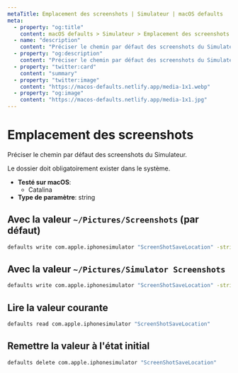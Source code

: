 ```yaml
---
metaTitle: Emplacement des screenshots | Simulateur | macOS defaults
meta:
  - property: "og:title"
    content: macOS defaults > Simulateur > Emplacement des screenshots
  - name: "description"
    content: "Préciser le chemin par défaut des screenshots du Simulateur.\n\nLe dossier doit obligatoirement exister dans le système.\n"
  - property: "og:description"
    content: "Préciser le chemin par défaut des screenshots du Simulateur.\n\nLe dossier doit obligatoirement exister dans le système.\n"
  - property: "twitter:card"
    content: "summary"
  - property: "twitter:image"
    content: "https://macos-defaults.netlify.app/media-1x1.webp"
  - property: "og:image"
    content: "https://macos-defaults.netlify.app/media-1x1.jpg"
---
```

# Emplacement des screenshots

Préciser le chemin par défaut des screenshots du Simulateur.

Le dossier doit obligatoirement exister dans le système.


<!-- break lists -->

- **Testé sur macOS**:
  * Catalina
- **Type de paramètre**: string

## Avec la valeur `~/Pictures/Screenshots` (par défaut)

```bash
defaults write com.apple.iphonesimulator "ScreenShotSaveLocation" -string "~/Pictures/Screenshots" 
```

## Avec la valeur `~/Pictures/Simulator Screenshots`

```bash
defaults write com.apple.iphonesimulator "ScreenShotSaveLocation" -string "~/Pictures/Simulator Screenshots" 
```

## Lire la valeur courante
```bash
defaults read com.apple.iphonesimulator "ScreenShotSaveLocation"
```

## Remettre la valeur à l'état initial
```bash
defaults delete com.apple.iphonesimulator "ScreenShotSaveLocation"
```
